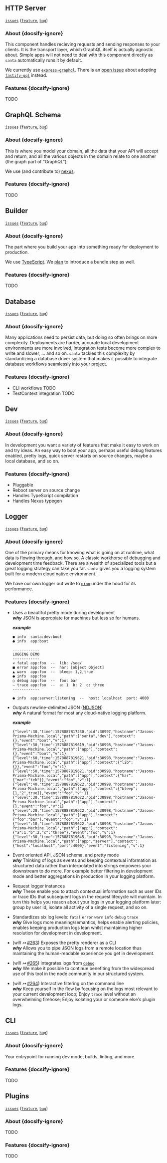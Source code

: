 ## HTTP Server

[`issues`](https://github.com/prisma-labs/graphql-santa/labels/scope%2Fserver) ([`feature`](https://github.com/prisma-labs/graphql-santa/issues?q=is%3Aopen+label%3Ascope%2Fserver+label%3Atype%2Ffeature), [`bug`](https://github.com/prisma-labs/graphql-santa/issues?utf8=%E2%9C%93&q=is%3Aopen+label%3Ascope%2Fserver+label%3Atype%2Fbug+))

### About {docsify-ignore}

This component handles recieving requests and sending responses to your clients. It is the transport layer, which GraphQL itself is actually agnostic about. Simple apps will not need to deal with this component directly as `santa` automatically runs it by default.

We currently use [`express-graphql`](https://github.com/graphql/express-graphql). There is an [open issue](https://github.com/prisma-labs/graphql-santa/issues/231) about adopting [`fastify-gql`](https://github.com/mcollina/fastify-gql) instead.

### Features {docsify-ignore}

TODO

## GraphQL Schema

[`issues`](https://github.com/prisma-labs/graphql-santa/labels/scope%2Fgql) ([`feature`](https://github.com/prisma-labs/graphql-santa/issues?q=is%3Aopen+label%3Ascope%2Fgql+label%3Atype%2Ffeature), [`bug`](https://github.com/prisma-labs/graphql-santa/issues?utf8=%E2%9C%93&q=is%3Aopen+label%3Ascope%2Fgql+label%3Atype%2Fbug+))

### About {docsify-ignore}

This is where you model your domain, all the data that your API will accept and return, and all the various objects in the domain relate to one another (the graph part of "GraphQL").

We use (and contribute to) [nexus](https://github.com/prisma-labs/nexus).

### Features {docsify-ignore}

TODO

## Builder

[`issues`](https://github.com/prisma-labs/graphql-santa/labels/scope%2Fbuilder) ([`feature`](https://github.com/prisma-labs/graphql-santa/issues?q=is%3Aopen+label%3Ascope%2Fbuilder+label%3Atype%2Ffeature), [`bug`](https://github.com/prisma-labs/graphql-santa/issues?utf8=%E2%9C%93&q=is%3Aopen+label%3Ascope%2Fbuilder+label%3Atype%2Fbug+))

### About {docsify-ignore}

The part where you build your app into something ready for deployment to production.

We use [TypeScript](https://github.com/microsoft/TypeScript). We [plan](https://github.com/prisma-labs/graphql-santa/issues/119) to introduce a bundle step as well.

### Features {docsify-ignore}

TODO

## Database

[`issues`](https://github.com/prisma-labs/graphql-santa/labels/scope%2Fdatabase) ([`feature`](https://github.com/prisma-labs/graphql-santa/issues?q=is%3Aopen+label%3Ascope%2Fdatabase+label%3Atype%2Ffeature), [`bug`](https://github.com/prisma-labs/graphql-santa/issues?utf8=%E2%9C%93&q=is%3Aopen+label%3Ascope%2Fdatabase+label%3Atype%2Fbug+))

### About {docsify-ignore}

Many applications need to persist data, but doing so often brings on more complexity. Deployments are harder, accurate local development environments are more involved, integration tests become more complex to write and slower, ... and so on. `santa` tackles this complexity by standardizing a database driver system that makes it possible to integrate database workflows seamlessly into your project.

### Features {docsify-ignore}

- CLI workflows TODO
- TestContext integration TODO

## Dev

[`issues`](https://github.com/prisma-labs/graphql-santa/labels/scope%2Fdev) ([`feature`](https://github.com/prisma-labs/graphql-santa/issues?q=is%3Aopen+label%3Ascope%2Fdev+label%3Atype%2Ffeature), [`bug`](https://github.com/prisma-labs/graphql-santa/issues?utf8=%E2%9C%93&q=is%3Aopen+label%3Ascope%2Fdev+label%3Atype%2Fbug+))

### About {docsify-ignore}

In development you want a variety of features that make it easy to work on and try ideas. An easy way to boot your app, perhaps useful debug features enabled, pretty logs, quick server restarts on source changes, maybe a local database, and so on.

### Features {docsify-ignore}

- Pluggable
- Reboot server on source change
- Handles TypeScript compilation
- Handles Nexus typegen

## Logger

[`issues`](https://github.com/prisma-labs/graphql-santa/labels/scope%2Flogger) ([`feature`](https://github.com/prisma-labs/graphql-santa/issues?q=is%3Aopen+label%3Ascope%2Flogger+label%3Atype%2Ffeature), [`bug`](https://github.com/prisma-labs/graphql-santa/issues?utf8=%E2%9C%93&q=is%3Aopen+label%3Ascope%2Flogger+label%3Atype%2Fbug+))

### About {docsify-ignore}

One of the primary means for knowing what is going on at runtime, what data is flowing through, and how so. A classic workhorse of debugging and development time feedback. There are a wealth of specialized tools but a great logging strategy can take you far. `santa` gives you a logging system built for a modern cloud native environment.

We have our own logger but write to [`pino`](https://github.com/pinojs/pino) under the hood for its performance.

### Features {docsify-ignore}

- Uses a beautiful pretty mode during development  
  **_why_** JSON is appropiate for machines but less so for humans.

  **_example_**

  ```
  ● info  santa:dev:boot
  ● info  app:boot

  ------------
  LOGGING DEMO
  ------------
  ✕ fatal app:foo  --  lib: /see/
  ■ error app:foo  --  har: [object Object]
  ▲ warn  app:foo  --  bleep: 1,2,true
  ● info  app:foo
  ○ debug app:foo  --  foo: bar
  — trace app:foo  --  a: 1  b: 2  c: three
  ------------

  ● info  app:server:listening  --  host: localhost  port: 4000
  ```

- Outputs newline-delimited JSON ([NDJSON](http://ndjson.org/)) <br>
  **_why_** A natural format for most any cloud-native logging platform.

  **_example_**

  ```
  {"level":30,"time":1578887817230,"pid":30997,"hostname":"Jasons-Prisma-Machine.local","path":["santa","dev"],"context":{},"event":"boot","v":1}
  {"level":30,"time":1578887819619,"pid":30998,"hostname":"Jasons-Prisma-Machine.local","path":["app"],"context":{},"event":"boot","v":1}
  {"level":60,"time":1578887819621,"pid":30998,"hostname":"Jasons-Prisma-Machine.local","path":["app"],"context":{"lib":{}},"event":"foo","v":1}
  {"level":50,"time":1578887819621,"pid":30998,"hostname":"Jasons-Prisma-Machine.local","path":["app"],"context":{"har":{"mar":"tek"}},"event":"foo","v":1}
  {"level":40,"time":1578887819622,"pid":30998,"hostname":"Jasons-Prisma-Machine.local","path":["app"],"context":{"bleep":[1,"2",true]},"event":"foo","v":1}
  {"level":30,"time":1578887819622,"pid":30998,"hostname":"Jasons-Prisma-Machine.local","path":["app"],"context":{},"event":"foo","v":1}
  {"level":20,"time":1578887819622,"pid":30998,"hostname":"Jasons-Prisma-Machine.local","path":["app"],"context":{"foo":"bar"},"event":"foo","v":1}
  {"level":10,"time":1578887819622,"pid":30998,"hostname":"Jasons-Prisma-Machine.local","path":["app"],"context":{"a":1,"b":2,"c":"three"},"event":"foo","v":1}
  {"level":30,"time":1578887819645,"pid":30998,"hostname":"Jasons-Prisma-Machine.local","path":["app","server"],"context":{"host":"localhost","port":4000},"event":"listening","v":1}
  ```

* Event oriented API, JSON schema, and pretty mode  
  **_why_** Thinking of logs as events and keeping contextual information as structured data rather than interpolated into strings empowers your downstream to do more. For example better filtering in development mode and better aggregations in production in your logging platform.

* Request logger instances  
  **_why_** These enable you to attach contextual information such as user IDs or trace IDs that subsequent logs in the request lifecycle will maintain. In turn this helps you reason about your logs in your logging platform later: group by user id, isolate all activity of a single request, and so on.

* Standardizes six log levels: `fatal` `error` `warn` `info` `debug` `trace`  
  **_why_** Give logs more meaning/semantics, helps enable alerting policies, enables keeping production logs lean whilst maintaining higher resolution for development in development.

* (_will ↣_ [#263](https://github.com/prisma-labs/graphql-santa/issues/263)) Exposes the pretty renderer as a CLI  
  **_why_** Allows you to pipe JSON logs from a remote location thus maintaining the human-readable experience you get in development.

* (_will ↣_ [#265](https://github.com/prisma-labs/graphql-santa/issues/265)) Integrates logs from [`debug`](https://github.com/visionmedia/debug)  
  **_why_** We make it possible to continue benefiting from the widespread use of this tool in the node community in our structured system.

* (_will ↣_ [#264](https://github.com/prisma-labs/graphql-santa/issues/264)) Interactive filtering on the command line  
  **_why_** Keep yourself in the flow by focusing on the logs most relevant to your current development loop; Enjoy `trace` level without an overwhelming firehose; Enjoy isolating your or someone else's plugin logs.

## CLI

[`issues`](https://github.com/prisma-labs/graphql-santa/labels/scope%2Fcli) ([`feature`](https://github.com/prisma-labs/graphql-santa/issues?q=is%3Aopen+label%3Ascope%2Fcli+label%3Atype%2Ffeature), [`bug`](https://github.com/prisma-labs/graphql-santa/issues?utf8=%E2%9C%93&q=is%3Aopen+label%3Ascope%2Fcli+label%3Atype%2Fbug+))

### About {docsify-ignore}

Your entrypoint for running dev mode, builds, linting, and more.

### Features {docsify-ignore}

TODO

## Plugins

[`issues`](https://github.com/prisma-labs/graphql-santa/labels/scope%2Fplugins) ([`feature`](https://github.com/prisma-labs/graphql-santa/issues?q=is%3Aopen+label%3Ascope%2Fplugins+label%3Atype%2Ffeature), [`bug`](https://github.com/prisma-labs/graphql-santa/issues?utf8=%E2%9C%93&q=is%3Aopen+label%3Ascope%2Fplugins+label%3Atype%2Fbug+))

### About {docsify-ignore}

TODO

### Features {docsify-ignore}

TODO

